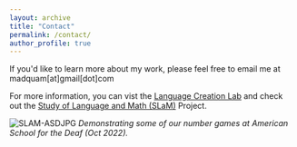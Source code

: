 ```yaml
---
layout: archive
title: "Contact"
permalink: /contact/
author_profile: true
---
```


If you'd like to learn more about my work, please feel free to email me at madquam[at]gmail[dot]com

For more information, you can vist the [Language Creation Lab](https://languagecreationlab.uconn.edu/) and check out the [Study of Language and Math (SLaM)](https://slam.uconn.edu/) Project.

![SLAM-ASDJPG](https://user-images.githubusercontent.com/56047880/200944499-d065113e-d319-44cc-aa38-fcbedc6c0ccc.JPG)
<i>Demonstrating some of our number games at American School for the Deaf (Oct 2022).</i>
